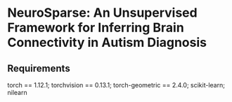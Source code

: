 # NeuroSparse: An Unsupervised Framework for Inferring Brain Connectivity in Autism Diagnosis
## Requirements
torch == 1.12.1; torchvision == 0.13.1; torch-geometric == 2.4.0; scikit-learn; nilearn


